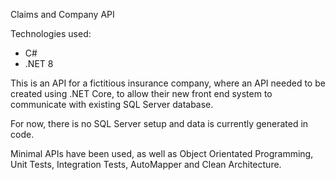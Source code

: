 Claims and Company API 

Technologies used:
- C#
- .NET 8

This is an API for a fictitious insurance company, where an API needed to be created using .NET Core, to allow their new front end system to communicate with existing SQL Server database.

For now, there is no SQL Server setup and data is currently generated in code. 

Minimal APIs have been used, as well as Object Orientated Programming, Unit Tests, Integration Tests, AutoMapper and Clean Architecture.
